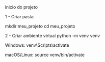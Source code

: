 inicio do projeto

1 - Criar pasta 

mkdir meu_projeto
cd meu_projeto

2 - Criar ambiente virtual
python -m venv venv


Windows:
venv\Scripts\activate

macOS/Linux:
source venv/bin/activate